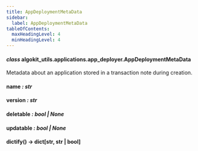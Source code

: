 ```yaml
---
title: AppDeploymentMetaData
sidebar:
  label: AppDeploymentMetaData
tableOfContents:
  maxHeadingLevel: 4
  minHeadingLevel: 4
---
```


#### _class_ algokit_utils.applications.app_deployer.AppDeploymentMetaData

Metadata about an application stored in a transaction note during creation.

#### name _: str_

#### version _: str_

#### deletable _: bool | None_

#### updatable _: bool | None_

#### dictify() → dict[str, str | bool]
